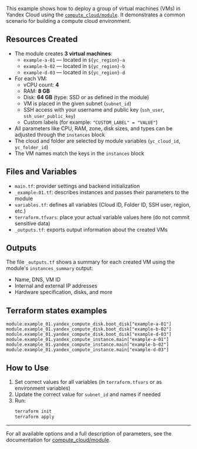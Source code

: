 This example shows how to deploy a group of virtual machines (VMs) in Yandex Cloud using the [`compute_cloud/module`](../../module). It demonstrates a common scenario for building a compute cloud environment.

## Resources Created

- The module creates **3 virtual machines**:
  - `example-a-01` — located in `${yc_region}-a`
  - `example-b-02` — located in `${yc_region}-b`
  - `example-d-03` — located in `${yc_region}-d`
- For each VM:
  - vCPU count: **4**
  - RAM: **8 GB**
  - Disk: **64 GB** (type: SSD or as defined in the module)
  - VM is placed in the given subnet (`subnet_id`)
  - SSH access with your username and public key (`ssh_user`, `ssh_user_public_key`)
  - Custom labels (for example: `"CUSTOM_LABEL" = "VALUE"`)
- All parameters like CPU, RAM, zone, disk sizes, and types can be adjusted through the `instances` block
- The cloud and folder are selected by module variables (`yc_cloud_id`, `yc_folder_id`)
- The VM names match the keys in the `instances` block

## Files and Variables

- `main.tf`: provider settings and backend initialization
- `_example-01.tf`: describes instances and passes their parameters to the module
- `variables.tf`: defines all variables (Cloud ID, Folder ID, SSH user, region, etc.)
- `terraform.tfvars`: place your actual variable values here (do not commit sensitive data)
- `_outputs.tf`: exports output information about the created VMs

## Outputs

The file `_outputs.tf` shows a summary for each created VM using the module's `instances_summary` output:
- Name, DNS, VM ID
- Internal and external IP addresses
- Hardware specification, disks, and more

## Terraform states examples

```
module.example_01.yandex_compute_disk.boot_disk["example-a-01"]
module.example_01.yandex_compute_disk.boot_disk["example-b-02"]
module.example_01.yandex_compute_disk.boot_disk["example-d-03"]
module.example_01.yandex_compute_instance.main["example-a-01"]
module.example_01.yandex_compute_instance.main["example-b-02"]
module.example_01.yandex_compute_instance.main["example-d-03"]
```

## How to Use

1. Set correct values for all variables (in `terraform.tfvars` or as environment variables)
2. Update the correct value for `subnet_id` and names if needed
3. Run:
    ```sh
    terraform init
    terraform apply
    ```

---

For all available options and a full description of parameters, see the documentation for [compute_cloud/module](../../module).